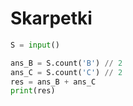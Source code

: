 # Skarpetki

```python
S = input()

ans_B = S.count('B') // 2
ans_C = S.count('C') // 2
res = ans_B + ans_C
print(res)
```
